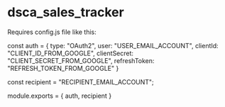 # dsca_sales_tracker

Requires config.js file like this: 

const auth = {
    type: "OAuth2",
    user: "USER_EMAIL_ACCOUNT",
    clientId: "CLIENT_ID_FROM_GOOGLE",
    clientSecret: "CLIENT_SECRET_FROM_GOOGLE",
    refreshToken: "REFRESH_TOKEN_FROM_GOOGLE"
}

const recipient = "RECIPIENT_EMAIL_ACCOUNT";

module.exports = {
  auth,
  recipient
}
